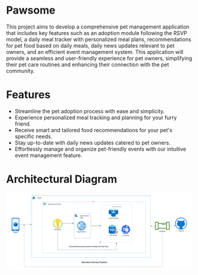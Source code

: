 # **Pawsome**

This project aims to develop a comprehensive pet management application that includes key features such as an adoption module following the RSVP model, a daily meal tracker with personalized meal plans, recommendations for pet food based on daily meals, daily news updates relevant to pet owners, and an efficient event management system. This application will provide a seamless and user-friendly experience for pet owners, simplifying their pet care routines and enhancing their connection with the pet community.

# **Features**

- Streamline the pet adoption process with ease and simplicity.
- Experience personalized meal tracking and planning for your furry friend.
- Receive smart and tailored food recommendations for your pet's specific needs.
- Stay up-to-date with daily news updates catered to pet owners.
- Effortlessly manage and organize pet-friendly events with our intuitive event management feature.



# **Architectural Diagram**

![Arch_diagram.png](Assets/arch_diagram.png)


